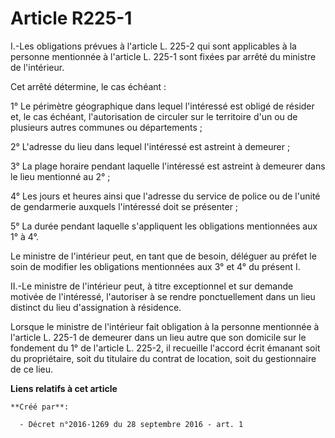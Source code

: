 # Article R225-1

I.-Les obligations prévues à l'article L. 225-2 qui sont applicables à la personne mentionnée à l'article L. 225-1 sont
fixées par arrêté du ministre de l'intérieur. 

Cet arrêté détermine, le cas échéant : 

1° Le périmètre géographique dans lequel l'intéressé est obligé de résider et, le cas échéant, l'autorisation de circuler sur
le territoire d'un ou de plusieurs autres communes ou départements ; 

2° L'adresse du lieu dans lequel l'intéressé est astreint à demeurer ; 

3° La plage horaire pendant laquelle l'intéressé est astreint à demeurer dans le lieu mentionné au 2° ; 

4° Les jours et heures ainsi que l'adresse du service de police ou de l'unité de gendarmerie auxquels l'intéressé doit se
présenter ; 

5° La durée pendant laquelle s'appliquent les obligations mentionnées aux 1° à 4°. 

Le ministre de l'intérieur peut, en tant que de besoin, déléguer au préfet le soin de modifier les obligations mentionnées
aux 3° et 4° du présent I. 

II.-Le ministre de l'intérieur peut, à titre exceptionnel et sur demande motivée de l'intéressé, l'autoriser à se rendre
ponctuellement dans un lieu distinct du lieu d'assignation à résidence. 

Lorsque le ministre de l'intérieur fait obligation à la personne mentionnée à l'article L. 225-1 de demeurer dans un lieu
autre que son domicile sur le fondement du 1° de l'article L. 225-2, il recueille l'accord écrit émanant soit du
propriétaire, soit du titulaire du contrat de location, soit du gestionnaire de ce lieu.

**Liens relatifs à cet article**

	**Créé par**:

	  - Décret n°2016-1269 du 28 septembre 2016 - art. 1
